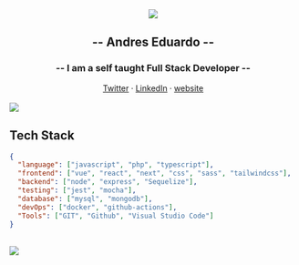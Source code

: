 <div align="center">
<img src="https://ganextunegocioenlaweb.com/_astro/ganex_svg.DbznWmSJ_Z1iYl5V.svg" align="center" />
</div>  

## <div align="center">-- Andres Eduardo --</div>
### <div align="center">-- I am a self taught Full Stack Developer --</div>

<div align="center">
<a target="_blank" href="https://twitter.com/XxElInmortalXx1">Twitter</a> ·
<a target="_blank" href="https://www.linkedin.com/in/andres-eduardo-rosas-alpiri-b6635522a">LinkedIn</a> ·
<a target="_blank" href="https://frontend-portfolio-andres-eduardo-rosas-alpiris-projects.vercel.app">website</a>
</div>

<br>
<img src="https://user-images.githubusercontent.com/73097560/115834477-dbab4500-a447-11eb-908a-139a6edaec5c.gif">

## Tech Stack

```json
{
  "language": ["javascript", "php", "typescript"],
  "frontend": ["vue", "react", "next", "css", "sass", "tailwindcss"],
  "backend": ["node", "express", "Sequelize"],
  "testing": ["jest", "mocha"],
  "database": ["mysql", "mongodb"],
  "devOps": ["docker", "github-actions"],
  "Tools": ["GIT", "Github", "Visual Studio Code"]
}
```
<br>
<img src="https://user-images.githubusercontent.com/73097560/115834477-dbab4500-a447-11eb-908a-139a6edaec5c.gif">

